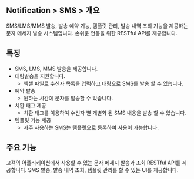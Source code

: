 ## Notification > SMS > 개요

SMS/LMS/MMS 발송, 발송 예약 기능, 템플릿 관리, 발송 내역 조회 기능을 제공하는 문자 메세지 발송 시스템입니다.
손쉬운 연동을 위한 RESTful API를 제공합니다.

## 특징

- SMS, LMS, MMS 발송을 제공합니다.
- 대량발송을 지원합니다.
  - 엑셀 파일로 수신자 목록을 입력하고 대량으로 SMS를 발송 할 수 있습니다.
- 예약 발송
  -	원하는 시간에 문자를 발송할 수 있습니다.
- 치환 태그 제공
  -	치환 태그를 이용하여 수신자 별 개별화 된 SMS 내용을 발송 할 수 있습니다.
- 템플릿 기능 제공
  - 자주 사용하는 SMS는 템플릿으로 등록하여 사용이 가능합니다.

## 주요 기능

고객의 어플리케이션에서 사용할 수 있는 문자 메세지 발송과 조회 RESTful API를 제공합니다.
SMS 발송, 발송 내역 조회, 템플릿 관리를 할 수 있는 UI를 제공합니다.
